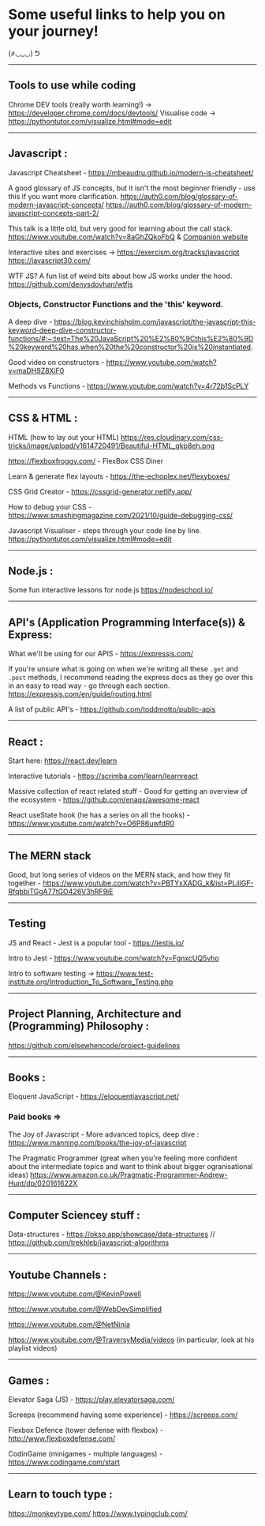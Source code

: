 # Some useful links to help you on your journey! 

(҂◡_◡) ᕤ

---

## Tools to use while coding

Chrome DEV tools (really worth learning!) ->  https://developer.chrome.com/docs/devtools/
Visualise code -> https://pythontutor.com/visualize.html#mode=edit


--- 
## Javascript :

Javascript Cheatsheet - https://mbeaudru.github.io/modern-js-cheatsheet/

A good glossary of JS concepts, but it isn't the most beginner friendly - use this if you want more clarification. 
https://auth0.com/blog/glossary-of-modern-javascript-concepts/
https://auth0.com/blog/glossary-of-modern-javascript-concepts-part-2/

This talk is a little old, but very good for learning about the call stack. 
https://www.youtube.com/watch?v=8aGhZQkoFbQ
& [Companion website ](http://latentflip.com/loupe/?code=JC5vbignYnV0dG9uJywgJ2NsaWNrJywgZnVuY3Rpb24gb25DbGljaygpIHsKICAgIHNldFRpbWVvdXQoZnVuY3Rpb24gdGltZXIoKSB7CiAgICAgICAgY29uc29sZS5sb2coJ1lvdSBjbGlja2VkIHRoZSBidXR0b24hJyk7ICAgIAogICAgfSwgMjAwMCk7Cn0pOwoKY29uc29sZS5sb2coIkhpISIpOwoKc2V0VGltZW91dChmdW5jdGlvbiB0aW1lb3V0KCkgewogICAgY29uc29sZS5sb2coIkNsaWNrIHRoZSBidXR0b24hIik7Cn0sIDUwMDApOwoKY29uc29sZS5sb2coIldlbGNvbWUgdG8gbG91cGUuIik7!!!PGJ1dHRvbj5DbGljayBtZSE8L2J1dHRvbj4%3D)


Interactive sites and exercises -> 
https://exercism.org/tracks/javascript
https://javascript30.com/


WTF JS? A fun list of weird bits about how JS works under the hood. 
https://github.com/denysdovhan/wtfjs

### Objects, Constructor Functions and the 'this' keyword. 

A deep dive - https://blog.kevinchisholm.com/javascript/the-javascript-this-keyword-deep-dive-constructor-functions/#:~:text=The%20JavaScript%20%E2%80%9Cthis%E2%80%9D%20keyword%20has,when%20the%20constructor%20is%20instantiated.

Good video on constructors - https://www.youtube.com/watch?v=maDH9Z8XiF0

Methods vs Functions - https://www.youtube.com/watch?v=4r72b1ScPLY

---
## CSS & HTML :

HTML (how to lay out your HTML)
https://res.cloudinary.com/css-tricks/image/upload/v1614720491/Beautiful-HTML_gkp8eh.png

https://flexboxfroggy.com/ - FlexBox
CSS Diner

Learn & generate flex layouts -
https://the-echoplex.net/flexyboxes/

CSS Grid Creator - 
https://cssgrid-generator.netlify.app/

How to debug your CSS - 
https://www.smashingmagazine.com/2021/10/guide-debugging-css/

Javascript Visualiser - steps through your code line by line. 
https://pythontutor.com/visualize.html#mode=edit

---
## Node.js :

Some fun interactive lessons for node.js https://nodeschool.io/

---

## API's (Application Programming Interface(s)) & Express:

What we'll be using for our APIS - https://expressjs.com/

If you're unsure what is going on when we're writing all these `.get` and `.post` methods, I recommend reading the express docs as they go over this in an easy to read way - go through each section. 
https://expressjs.com/en/guide/routing.html


A list of public API's - https://github.com/toddmotto/public-apis

---
## React :

Start here: 
https://react.dev/learn

Interactive tutorials - https://scrimba.com/learn/learnreact

Massive collection of react related stuff - Good for getting an overview of the ecosystem - https://github.com/enaqx/awesome-react

React useState hook (he has a series on all the hooks) - https://www.youtube.com/watch?v=O6P86uwfdR0


---

## The MERN stack 

Good, but long series of videos on the MERN stack, and how they fit together - https://www.youtube.com/watch?v=PBTYxXADG_k&list=PLillGF-RfqbbiTGgA77tGO426V3hRF9iE


---

## Testing 

JS and React - Jest is a popular tool - https://jestjs.io/

Intro to Jest - https://www.youtube.com/watch?v=FgnxcUQ5vho


Intro to software testing -> https://www.test-institute.org/Introduction_To_Software_Testing.php




---
## Project Planning, Architecture and (Programming) Philosophy :

https://github.com/elsewhencode/project-guidelines


---
## Books :

Eloquent JavaScript - https://eloquentjavascript.net/ 


### Paid books =>

The Joy of Javascript - More advanced topics, deep dive : https://www.manning.com/books/the-joy-of-javascript

The Pragmatic Programmer (great when you're feeling more confident about the intermediate topics and want to think about bigger ogranisational ideas)
https://www.amazon.co.uk/Pragmatic-Programmer-Andrew-Hunt/dp/020161622X

---
## Computer Sciencey stuff :

Data-structures - https://okso.app/showcase/data-structures 
//
 https://github.com/trekhleb/javascript-algorithms

---
## Youtube Channels :
https://www.youtube.com/@KevinPowell

https://www.youtube.com/@WebDevSimplified

https://www.youtube.com/@NetNinja

https://www.youtube.com/@TraversyMedia/videos (in particular, look at his playlist videos)

---

## Games :

Elevator Saga (JS) - https://play.elevatorsaga.com/


Screeps (recommend having some experience) - https://screeps.com/

Flexbox Defence (tower defense with flexbox) - http://www.flexboxdefense.com/

CodinGame (minigames - multiple languages) - https://www.codingame.com/start

---
## Learn to touch type :
https://monkeytype.com/
https://www.typingclub.com/